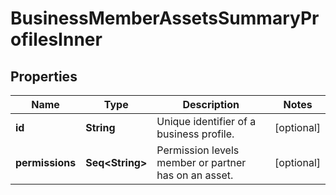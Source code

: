 

# BusinessMemberAssetsSummaryProfilesInner


## Properties

Name | Type | Description | Notes
------------ | ------------- | ------------- | -------------
**id** | **String** | Unique identifier of a business profile. |  [optional]
**permissions** | **Seq&lt;String&gt;** | Permission levels member or partner has on an asset. |  [optional]



